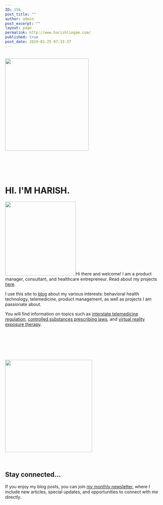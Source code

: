 ```yaml
---
ID: 156
post_title: ""
author: admin
post_excerpt: ""
layout: page
permalink: http://www.harishlingam.com/
published: true
post_date: 2019-01-25 07:15:37
---
```

<!-- wp:fl-builder/layout -->
<p><br /><a href="http://www.harishlingam.com/wp-content/uploads/2019/01/brain-coils.png"><img class="size-medium wp-image-669 aligncenter" src="http://www.harishlingam.com/wp-content/uploads/2019/01/brain-coils-272x300.png" alt="" width="272" height="300" /></a></p>
<h1> </h1>
<h1><strong>HI. I'M HARISH.</strong></h1>
<p><a href="http://www.harishlingam.com/wp-content/uploads/2019/02/harish-headshot-yellow.png"><img class=" wp-image-740 alignleft" src="http://www.harishlingam.com/wp-content/uploads/2019/02/harish-headshot-yellow-287x300.png" alt="" width="230" height="240" /></a>Hi there and welcome! I am a product manager, consultant, and healthcare entrepreneur. Read about my projects <a href="http://www.harishlingam.com/projects/">here</a>.</p>
<p>I use this site to <a href="http://www.harishlingam.com/blog/">blog</a> about my various interests: behavioral health technology, telemedicine, product management, as well as projects I am passionate about.</p>
<p>You will find information on topics such as <a href="http://www.harishlingam.com/telemedicine-and-the-interstate-medical-licensure-compact/">interstate telemedicine regulation</a>, <a href="http://www.harishlingam.com/prescribing-controlled-substances-via-telemedicine/">controlled substances prescribing laws</a>, and <a href="http://www.harishlingam.com/a-primer-on-virtual-reality-exposure-therapy-vret/">virtual reality exposure therapy</a>.</p>
<p>&nbsp;</p>
<p>&nbsp;</p>
<p>&nbsp;</p>
<p><a href="http://www.harishlingam.com/wp-content/uploads/2019/01/brain.png"><img class="size-medium wp-image-499 aligncenter" src="http://www.harishlingam.com/wp-content/uploads/2019/01/brain-283x300.png" alt="" width="283" height="300" /></a></p>
<p>&nbsp;</p>
<h2>Stay connected...</h2>
<p>If you enjoy my blog posts, you can join <a href="http://www.harishlingam.com/join/">my monthly newsletter</a>, where I include new articles, special updates, and opportunities to connect with me directly.</p>
<!-- /wp:fl-builder/layout -->